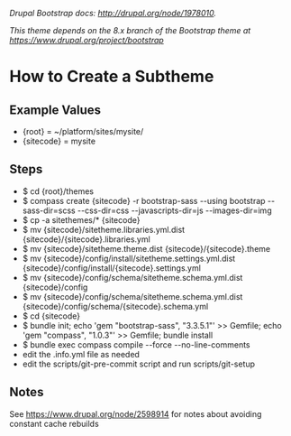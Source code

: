 *Drupal Bootstrap docs: http://drupal.org/node/1978010.*

*This theme depends on the 8.x branch of the Bootstrap theme at https://www.drupal.org/project/bootstrap*

How to Create a Subtheme
=========================

Example Values
--------------
* {root} = ~/platform/sites/mysite/
* {sitecode} = mysite

Steps
-----
* $ cd {root}/themes
* $ compass create {sitecode} -r bootstrap-sass --using bootstrap --sass-dir=scss --css-dir=css --javascripts-dir=js --images-dir=img
* $ cp -a sitethemes/* {sitecode}
* $ mv {sitecode}/sitetheme.libraries.yml.dist {sitecode}/{sitecode}.libraries.yml
* $ mv {sitecode}/sitetheme.theme.dist {sitecode}/{sitecode}.theme
* $ mv {sitecode}/config/install/sitetheme.settings.yml.dist {sitecode}/config/install/{sitecode}.settings.yml
* $ mv {sitecode}/config/schema/sitetheme.schema.yml.dist {sitecode}/config
* $ mv {sitecode}/config/schema/sitetheme.schema.yml.dist {sitecode}/config/schema/{sitecode}.schema.yml
* $ cd {sitecode}
* $ bundle init; echo 'gem "bootstrap-sass", "3.3.5.1"' >> Gemfile; echo 'gem "compass", "1.0.3"' >> Gemfile; bundle install
* $ bundle exec compass compile --force --no-line-comments
* edit the .info.yml file as needed
* edit the scripts/git-pre-commit script and run scripts/git-setup

Notes
-----
See https://www.drupal.org/node/2598914 for notes about avoiding constant cache rebuilds
